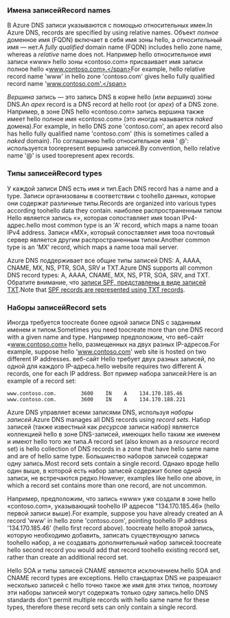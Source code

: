 ### <a name="record-names"></a><span data-ttu-id="2e91b-101">Имена записей</span><span class="sxs-lookup"><span data-stu-id="2e91b-101">Record names</span></span>

<span data-ttu-id="2e91b-102">В Azure DNS записи указываются с помощью относительных имен.</span><span class="sxs-lookup"><span data-stu-id="2e91b-102">In Azure DNS, records are specified by using relative names.</span></span> <span data-ttu-id="2e91b-103">Объект *полное* доменное имя (FQDN) включает в себя имя зоны hello, а *относительный* имя — нет.</span><span class="sxs-lookup"><span data-stu-id="2e91b-103">A *fully qualified* domain name (FQDN) includes hello zone name, whereas a *relative* name does not.</span></span> <span data-ttu-id="2e91b-104">Например hello относительное имя записи «www» hello зоны «contoso.com» присваивает имя записи полное hello «www.contoso.com».</span><span class="sxs-lookup"><span data-stu-id="2e91b-104">For example, hello relative record name 'www' in hello zone 'contoso.com' gives hello fully qualified record name 'www.contoso.com'.</span></span>

<span data-ttu-id="2e91b-105">*Вершина* запись — это запись DNS в корне hello (или *вершина*) зоны DNS.</span><span class="sxs-lookup"><span data-stu-id="2e91b-105">An *apex* record is a DNS record at hello root (or *apex*) of a DNS zone.</span></span> <span data-ttu-id="2e91b-106">Например, в зоне DNS hello «contoso.com» запись вершина также имеет hello полное имя «contoso.com» (это иногда называется *naked* домена).</span><span class="sxs-lookup"><span data-stu-id="2e91b-106">For example, in hello DNS zone 'contoso.com', an apex record also has hello fully qualified name 'contoso.com' (this is sometimes called a *naked* domain).</span></span>  <span data-ttu-id="2e91b-107">По соглашению hello относительное имя ' @': используется toorepresent вершина записей.</span><span class="sxs-lookup"><span data-stu-id="2e91b-107">By convention, hello relative name '@' is used toorepresent apex records.</span></span>

### <a name="record-types"></a><span data-ttu-id="2e91b-108">Типы записей</span><span class="sxs-lookup"><span data-stu-id="2e91b-108">Record types</span></span>

<span data-ttu-id="2e91b-109">У каждой записи DNS есть имя и тип.</span><span class="sxs-lookup"><span data-stu-id="2e91b-109">Each DNS record has a name and a type.</span></span> <span data-ttu-id="2e91b-110">Записи организованы в соответствии с toohello данных, которые они содержат различные типы.</span><span class="sxs-lookup"><span data-stu-id="2e91b-110">Records are organized into various types according toohello data they contain.</span></span> <span data-ttu-id="2e91b-111">наиболее распространенным типом Hello является запись «», которая сопоставляет имя tooan IPv4-адрес.</span><span class="sxs-lookup"><span data-stu-id="2e91b-111">hello most common type is an 'A' record, which maps a name tooan IPv4 address.</span></span> <span data-ttu-id="2e91b-112">Записи «MX», который сопоставляет имя tooa почтовый сервер является другим распространенным типом.</span><span class="sxs-lookup"><span data-stu-id="2e91b-112">Another common type is an 'MX' record, which maps a name tooa mail server.</span></span>

<span data-ttu-id="2e91b-113">Azure DNS поддерживает все общие типы записей DNS: A, AAAA, CNAME, MX, NS, PTR, SOA, SRV и TXT.</span><span class="sxs-lookup"><span data-stu-id="2e91b-113">Azure DNS supports all common DNS record types: A, AAAA, CNAME, MX, NS, PTR, SOA, SRV, and TXT.</span></span> <span data-ttu-id="2e91b-114">Обратите внимание, что [записи SPF, представлены в виде записей TXT](../articles/dns/dns-zones-records.md#spf-records).</span><span class="sxs-lookup"><span data-stu-id="2e91b-114">Note that [SPF records are represented using TXT records](../articles/dns/dns-zones-records.md#spf-records).</span></span>

### <a name="record-sets"></a><span data-ttu-id="2e91b-115">Наборы записей</span><span class="sxs-lookup"><span data-stu-id="2e91b-115">Record sets</span></span>

<span data-ttu-id="2e91b-116">Иногда требуется toocreate более одной записи DNS с заданным именем и типом.</span><span class="sxs-lookup"><span data-stu-id="2e91b-116">Sometimes you need toocreate more than one DNS record with a given name and type.</span></span> <span data-ttu-id="2e91b-117">Например предположим, что веб-сайт «www.contoso.com» hello, размещенных на двух разных IP-адресов.</span><span class="sxs-lookup"><span data-stu-id="2e91b-117">For example, suppose hello 'www.contoso.com' web site is hosted on two different IP addresses.</span></span> <span data-ttu-id="2e91b-118">веб-сайт Hello требует двух разных записей, по одной для каждого IP-адреса.</span><span class="sxs-lookup"><span data-stu-id="2e91b-118">hello website requires two different A records, one for each IP address.</span></span> <span data-ttu-id="2e91b-119">Вот пример набора записей:</span><span class="sxs-lookup"><span data-stu-id="2e91b-119">Here is an example of a record set:</span></span>

    www.contoso.com.        3600    IN    A    134.170.185.46
    www.contoso.com.        3600    IN    A    134.170.188.221

<span data-ttu-id="2e91b-120">Azure DNS управляет всеми записями DNS, используя *наборы записей*.</span><span class="sxs-lookup"><span data-stu-id="2e91b-120">Azure DNS manages all DNS records using *record sets*.</span></span> <span data-ttu-id="2e91b-121">Набор записей (также известный как *ресурсов* записи набор) является коллекцией hello в зоне DNS-записей, имеющих hello таким же именем и имеют hello того же типа.</span><span class="sxs-lookup"><span data-stu-id="2e91b-121">A record set (also known as a *resource* record set) is hello collection of DNS records in a zone that have hello same name and are of hello same type.</span></span> <span data-ttu-id="2e91b-122">Большинство наборов записей содержат одну запись.</span><span class="sxs-lookup"><span data-stu-id="2e91b-122">Most record sets contain a single record.</span></span> <span data-ttu-id="2e91b-123">Однако вроде hello один выше, в которой есть набор записей содержит более одной записи, не встречаются редко.</span><span class="sxs-lookup"><span data-stu-id="2e91b-123">However, examples like hello one above, in which a record set contains more than one record, are not uncommon.</span></span>

<span data-ttu-id="2e91b-124">Например, предположим, что запись «www» уже создали в зоне hello «contoso.com», указывающий toohello IP адресов "134.170.185.46» (hello первой записи выше).</span><span class="sxs-lookup"><span data-stu-id="2e91b-124">For example, suppose you have already created an A record 'www' in hello zone 'contoso.com', pointing toohello IP address '134.170.185.46' (hello first record above).</span></span>  <span data-ttu-id="2e91b-125">toocreate hello второй запись, которую необходимо добавить, записать существующую запись toohello набор, а не создавать дополнительный набор записей.</span><span class="sxs-lookup"><span data-stu-id="2e91b-125">toocreate hello second record you would add that record toohello existing record set, rather than create an additional record set.</span></span>

<span data-ttu-id="2e91b-126">Hello SOA и типы записей CNAME являются исключением.</span><span class="sxs-lookup"><span data-stu-id="2e91b-126">hello SOA and CNAME record types are exceptions.</span></span> <span data-ttu-id="2e91b-127">Hello стандартах DNS не разрешают несколько записей с hello точно такое же имя для этих типов, поэтому эти наборы записей могут содержать только одну запись.</span><span class="sxs-lookup"><span data-stu-id="2e91b-127">hello DNS standards don't permit multiple records with hello same name for these types, therefore these record sets can only contain a single record.</span></span>
